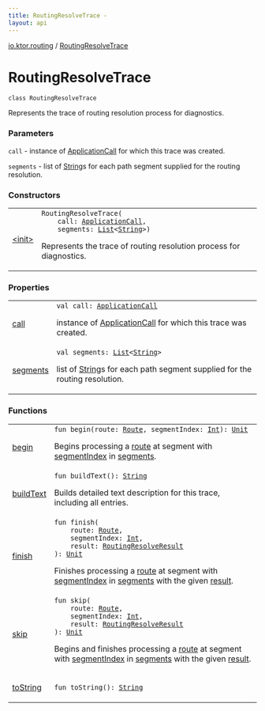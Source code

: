 ```yaml
---
title: RoutingResolveTrace - 
layout: api
---
```


<div class='api-docs-breadcrumbs'><a href="../index.html">io.ktor.routing</a> / <a href="./index.html">RoutingResolveTrace</a></div>

# RoutingResolveTrace

<div class="signature"><code><span class="keyword">class </span><span class="identifier">RoutingResolveTrace</span></code></div>

Represents the trace of routing resolution process for diagnostics.

### Parameters

<code>call</code> - instance of <a href="../../io.ktor.application/-application-call/index.html">ApplicationCall</a> for which this trace was created.

<code>segments</code> - list of <a href="https://kotlinlang.org/api/latest/jvm/stdlib/kotlin/-string/index.html">String</a>s for each path segment supplied for the routing resolution.

### Constructors

<table class="api-docs-table">
<tbody>
<tr>
<td markdown="1">

<a href="-init-.html">&lt;init&gt;</a>


</td>
<td markdown="1">
<div class="signature"><code><span class="identifier">RoutingResolveTrace</span><span class="symbol">(</span><br/>&nbsp;&nbsp;&nbsp;&nbsp;<span class="parameterName" id="io.ktor.routing.RoutingResolveTrace$<init>(io.ktor.application.ApplicationCall, kotlin.collections.List((kotlin.String)))/call">call</span><span class="symbol">:</span>&nbsp;<a href="../../io.ktor.application/-application-call/index.html"><span class="identifier">ApplicationCall</span></a><span class="symbol">, </span><br/>&nbsp;&nbsp;&nbsp;&nbsp;<span class="parameterName" id="io.ktor.routing.RoutingResolveTrace$<init>(io.ktor.application.ApplicationCall, kotlin.collections.List((kotlin.String)))/segments">segments</span><span class="symbol">:</span>&nbsp;<a href="https://kotlinlang.org/api/latest/jvm/stdlib/kotlin.collections/-list/index.html"><span class="identifier">List</span></a><span class="symbol">&lt;</span><a href="https://kotlinlang.org/api/latest/jvm/stdlib/kotlin/-string/index.html"><span class="identifier">String</span></a><span class="symbol">&gt;</span><span class="symbol">)</span></code></div>

Represents the trace of routing resolution process for diagnostics.


</td>
</tr>
</tbody>
</table>

### Properties

<table class="api-docs-table">
<tbody>
<tr>
<td markdown="1">

<a href="call.html">call</a>


</td>
<td markdown="1">
<div class="signature"><code><span class="keyword">val </span><span class="identifier">call</span><span class="symbol">: </span><a href="../../io.ktor.application/-application-call/index.html"><span class="identifier">ApplicationCall</span></a></code></div>

instance of <a href="../../io.ktor.application/-application-call/index.html">ApplicationCall</a> for which this trace was created.


</td>
</tr>
<tr>
<td markdown="1">

<a href="segments.html">segments</a>


</td>
<td markdown="1">
<div class="signature"><code><span class="keyword">val </span><span class="identifier">segments</span><span class="symbol">: </span><a href="https://kotlinlang.org/api/latest/jvm/stdlib/kotlin.collections/-list/index.html"><span class="identifier">List</span></a><span class="symbol">&lt;</span><a href="https://kotlinlang.org/api/latest/jvm/stdlib/kotlin/-string/index.html"><span class="identifier">String</span></a><span class="symbol">&gt;</span></code></div>

list of <a href="https://kotlinlang.org/api/latest/jvm/stdlib/kotlin/-string/index.html">String</a>s for each path segment supplied for the routing resolution.


</td>
</tr>
</tbody>
</table>

### Functions

<table class="api-docs-table">
<tbody>
<tr>
<td markdown="1">

<a href="begin.html">begin</a>


</td>
<td markdown="1">
<div class="signature"><code><span class="keyword">fun </span><span class="identifier">begin</span><span class="symbol">(</span><span class="parameterName" id="io.ktor.routing.RoutingResolveTrace$begin(io.ktor.routing.Route, kotlin.Int)/route">route</span><span class="symbol">:</span>&nbsp;<a href="../-route/index.html"><span class="identifier">Route</span></a><span class="symbol">, </span><span class="parameterName" id="io.ktor.routing.RoutingResolveTrace$begin(io.ktor.routing.Route, kotlin.Int)/segmentIndex">segmentIndex</span><span class="symbol">:</span>&nbsp;<a href="https://kotlinlang.org/api/latest/jvm/stdlib/kotlin/-int/index.html"><span class="identifier">Int</span></a><span class="symbol">)</span><span class="symbol">: </span><a href="https://kotlinlang.org/api/latest/jvm/stdlib/kotlin/-unit/index.html"><span class="identifier">Unit</span></a></code></div>

Begins processing a <a href="begin.html#io.ktor.routing.RoutingResolveTrace$begin(io.ktor.routing.Route, kotlin.Int)/route">route</a> at segment with <a href="begin.html#io.ktor.routing.RoutingResolveTrace$begin(io.ktor.routing.Route, kotlin.Int)/segmentIndex">segmentIndex</a> in <a href="segments.html">segments</a>.


</td>
</tr>
<tr>
<td markdown="1">

<a href="build-text.html">buildText</a>


</td>
<td markdown="1">
<div class="signature"><code><span class="keyword">fun </span><span class="identifier">buildText</span><span class="symbol">(</span><span class="symbol">)</span><span class="symbol">: </span><a href="https://kotlinlang.org/api/latest/jvm/stdlib/kotlin/-string/index.html"><span class="identifier">String</span></a></code></div>

Builds detailed text description for this trace, including all entries.


</td>
</tr>
<tr>
<td markdown="1">

<a href="finish.html">finish</a>


</td>
<td markdown="1">
<div class="signature"><code><span class="keyword">fun </span><span class="identifier">finish</span><span class="symbol">(</span><br/>&nbsp;&nbsp;&nbsp;&nbsp;<span class="parameterName" id="io.ktor.routing.RoutingResolveTrace$finish(io.ktor.routing.Route, kotlin.Int, io.ktor.routing.RoutingResolveResult)/route">route</span><span class="symbol">:</span>&nbsp;<a href="../-route/index.html"><span class="identifier">Route</span></a><span class="symbol">, </span><br/>&nbsp;&nbsp;&nbsp;&nbsp;<span class="parameterName" id="io.ktor.routing.RoutingResolveTrace$finish(io.ktor.routing.Route, kotlin.Int, io.ktor.routing.RoutingResolveResult)/segmentIndex">segmentIndex</span><span class="symbol">:</span>&nbsp;<a href="https://kotlinlang.org/api/latest/jvm/stdlib/kotlin/-int/index.html"><span class="identifier">Int</span></a><span class="symbol">, </span><br/>&nbsp;&nbsp;&nbsp;&nbsp;<span class="parameterName" id="io.ktor.routing.RoutingResolveTrace$finish(io.ktor.routing.Route, kotlin.Int, io.ktor.routing.RoutingResolveResult)/result">result</span><span class="symbol">:</span>&nbsp;<a href="../-routing-resolve-result/index.html"><span class="identifier">RoutingResolveResult</span></a><br/><span class="symbol">)</span><span class="symbol">: </span><a href="https://kotlinlang.org/api/latest/jvm/stdlib/kotlin/-unit/index.html"><span class="identifier">Unit</span></a></code></div>

Finishes processing a <a href="finish.html#io.ktor.routing.RoutingResolveTrace$finish(io.ktor.routing.Route, kotlin.Int, io.ktor.routing.RoutingResolveResult)/route">route</a> at segment with <a href="finish.html#io.ktor.routing.RoutingResolveTrace$finish(io.ktor.routing.Route, kotlin.Int, io.ktor.routing.RoutingResolveResult)/segmentIndex">segmentIndex</a> in <a href="segments.html">segments</a> with the given <a href="finish.html#io.ktor.routing.RoutingResolveTrace$finish(io.ktor.routing.Route, kotlin.Int, io.ktor.routing.RoutingResolveResult)/result">result</a>.


</td>
</tr>
<tr>
<td markdown="1">

<a href="skip.html">skip</a>


</td>
<td markdown="1">
<div class="signature"><code><span class="keyword">fun </span><span class="identifier">skip</span><span class="symbol">(</span><br/>&nbsp;&nbsp;&nbsp;&nbsp;<span class="parameterName" id="io.ktor.routing.RoutingResolveTrace$skip(io.ktor.routing.Route, kotlin.Int, io.ktor.routing.RoutingResolveResult)/route">route</span><span class="symbol">:</span>&nbsp;<a href="../-route/index.html"><span class="identifier">Route</span></a><span class="symbol">, </span><br/>&nbsp;&nbsp;&nbsp;&nbsp;<span class="parameterName" id="io.ktor.routing.RoutingResolveTrace$skip(io.ktor.routing.Route, kotlin.Int, io.ktor.routing.RoutingResolveResult)/segmentIndex">segmentIndex</span><span class="symbol">:</span>&nbsp;<a href="https://kotlinlang.org/api/latest/jvm/stdlib/kotlin/-int/index.html"><span class="identifier">Int</span></a><span class="symbol">, </span><br/>&nbsp;&nbsp;&nbsp;&nbsp;<span class="parameterName" id="io.ktor.routing.RoutingResolveTrace$skip(io.ktor.routing.Route, kotlin.Int, io.ktor.routing.RoutingResolveResult)/result">result</span><span class="symbol">:</span>&nbsp;<a href="../-routing-resolve-result/index.html"><span class="identifier">RoutingResolveResult</span></a><br/><span class="symbol">)</span><span class="symbol">: </span><a href="https://kotlinlang.org/api/latest/jvm/stdlib/kotlin/-unit/index.html"><span class="identifier">Unit</span></a></code></div>

Begins and finishes processing a <a href="skip.html#io.ktor.routing.RoutingResolveTrace$skip(io.ktor.routing.Route, kotlin.Int, io.ktor.routing.RoutingResolveResult)/route">route</a> at segment with <a href="skip.html#io.ktor.routing.RoutingResolveTrace$skip(io.ktor.routing.Route, kotlin.Int, io.ktor.routing.RoutingResolveResult)/segmentIndex">segmentIndex</a> in <a href="segments.html">segments</a> with the given <a href="skip.html#io.ktor.routing.RoutingResolveTrace$skip(io.ktor.routing.Route, kotlin.Int, io.ktor.routing.RoutingResolveResult)/result">result</a>.


</td>
</tr>
<tr>
<td markdown="1">

<a href="to-string.html">toString</a>


</td>
<td markdown="1">
<div class="signature"><code><span class="keyword">fun </span><span class="identifier">toString</span><span class="symbol">(</span><span class="symbol">)</span><span class="symbol">: </span><a href="https://kotlinlang.org/api/latest/jvm/stdlib/kotlin/-string/index.html"><span class="identifier">String</span></a></code></div>

</td>
</tr>
</tbody>
</table>
